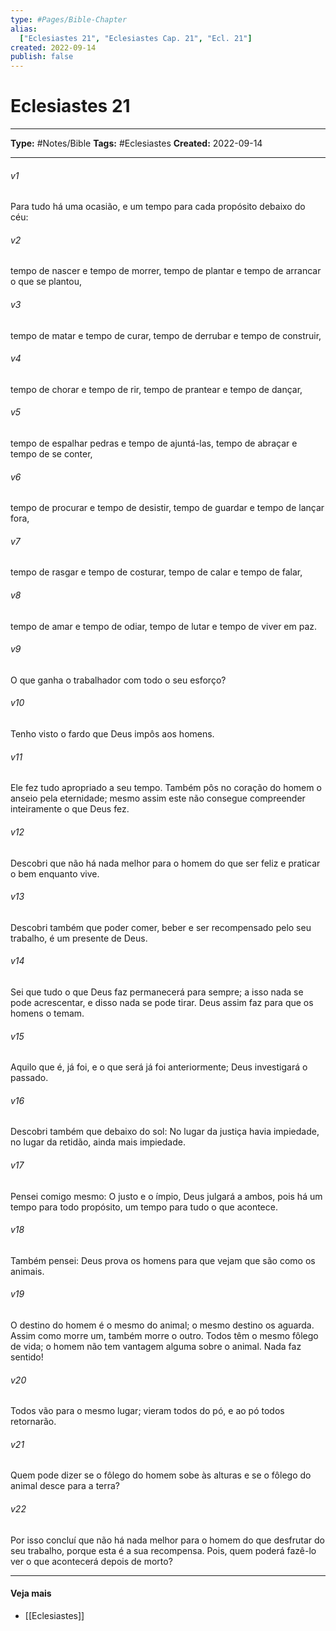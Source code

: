 ```yaml
---
type: #Pages/Bible-Chapter
alias:
  ["Eclesiastes 21", "Eclesiastes Cap. 21", "Ecl. 21"]
created: 2022-09-14
publish: false
---
```


# Eclesiastes 21

---

**Type:** #Notes/Bible
**Tags:** #Eclesiastes
**Created:** 2022-09-14

---

###### v1
Para tudo há uma ocasião, e um tempo para cada propósito debaixo do céu:
###### v2
tempo de nascer e tempo de morrer, tempo de plantar e tempo de arrancar o que se plantou,
###### v3
tempo de matar e tempo de curar, tempo de derrubar e tempo de construir,
###### v4
tempo de chorar e tempo de rir, tempo de prantear e tempo de dançar,
###### v5
tempo de espalhar pedras e tempo de ajuntá-las, tempo de abraçar e tempo de se conter,
###### v6
tempo de procurar e tempo de desistir, tempo de guardar e tempo de lançar fora,
###### v7
tempo de rasgar e tempo de costurar, tempo de calar e tempo de falar,
###### v8
tempo de amar e tempo de odiar, tempo de lutar e tempo de viver em paz.
###### v9
O que ganha o trabalhador com todo o seu esforço?
###### v10
Tenho visto o fardo que Deus impôs aos homens.
###### v11
Ele fez tudo apropriado a seu tempo. Também pôs no coração do homem o anseio pela eternidade; mesmo assim este não consegue compreender inteiramente o que Deus fez.
###### v12
Descobri que não há nada melhor para o homem do que ser feliz e praticar o bem enquanto vive.
###### v13
Descobri também que poder comer, beber e ser recompensado pelo seu trabalho, é um presente de Deus.
###### v14
Sei que tudo o que Deus faz permanecerá para sempre; a isso nada se pode acrescentar, e disso nada se pode tirar. Deus assim faz para que os homens o temam.
###### v15
Aquilo que é, já foi, e o que será já foi anteriormente; Deus investigará o passado.
###### v16
Descobri também que debaixo do sol: No lugar da justiça havia impiedade, no lugar da retidão, ainda mais impiedade.
###### v17
Pensei comigo mesmo: O justo e o ímpio, Deus julgará a ambos, pois há um tempo para todo propósito, um tempo para tudo o que acontece.
###### v18
Também pensei: Deus prova os homens para que vejam que são como os animais.
###### v19
O destino do homem é o mesmo do animal; o mesmo destino os aguarda. Assim como morre um, também morre o outro. Todos têm o mesmo fôlego de vida; o homem não tem vantagem alguma sobre o animal. Nada faz sentido!
###### v20
Todos vão para o mesmo lugar; vieram todos do pó, e ao pó todos retornarão.
###### v21
Quem pode dizer se o fôlego do homem sobe às alturas e se o fôlego do animal desce para a terra?
###### v22
Por isso concluí que não há nada melhor para o homem do que desfrutar do seu trabalho, porque esta é a sua recompensa. Pois, quem poderá fazê-lo ver o que acontecerá depois de morto?


---

#### Veja mais

- [[Eclesiastes]]
